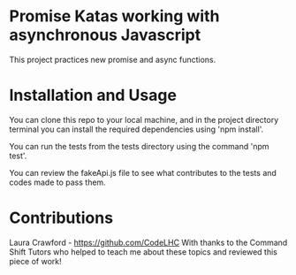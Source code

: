 # Promise Katas working with asynchronous Javascript

This project practices new promise and async functions.

# Installation and Usage

You can clone this repo to your local machine, and in the project directory terminal you can install the required dependencies using 'npm install'.

You can run the tests from the tests directory using the command 'npm test'.

You can review the fakeApi.js file to see what contributes to the tests and codes made to pass them.

# Contributions

Laura Crawford - https://github.com/CodeLHC
With thanks to the Command Shift Tutors who helped to teach me about these topics and reviewed this piece of work!
